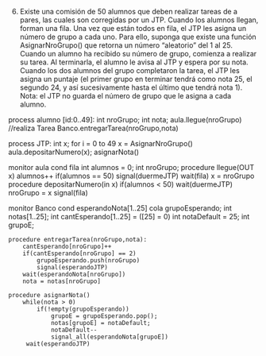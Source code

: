 6. Existe una comisión de 50 alumnos que deben realizar tareas de a pares, las cuales son 
corregidas por un JTP. Cuando los alumnos llegan, forman una fila. Una vez que están todos 
en fila, el JTP les asigna un número de grupo a cada uno. Para ello, suponga que existe una 
función AsignarNroGrupo() que retorna un número “aleatorio” del 1 al 25. Cuando un alumno 
ha recibido su número de grupo, comienza a realizar su tarea. Al terminarla, el alumno le avisa 
al JTP y espera por su nota. Cuando los dos alumnos del grupo completaron la tarea, el JTP 
les asigna un puntaje (el primer grupo en terminar tendrá como nota 25, el segundo 24, y así 
sucesivamente hasta el último que tendrá nota 1). Nota: el JTP no guarda el número de grupo 
que le asigna a cada alumno.


process alumno [id:0..49]:
    int nroGrupo;
    int nota;
    aula.llegue(nroGrupo)
    //realiza Tarea
    Banco.entregarTarea(nroGrupo,nota)

process JTP:
int x;
for i = 0 to 49
    x = AsignarNroGrupo()
    aula.depositarNumero(x);
asignarNota()


monitor aula
    cond fila
    int alumnos = 0;
    int nroGrupo;
    procedure llegue(OUT x)
        alumnos++
        if(alumnos == 50)
            signal(duermeJTP)
        wait(fila)
        x = nroGrupo
    procedure depositarNumero(in x)
        if(alumnos < 50)
            wait(duermeJTP)
        nroGrupo = x
        signal(fila)

monitor Banco
    cond esperandoNota[1..25]
    cola grupoEsperando;
    int notas[1..25];
    int cantEsperando[1..25] = ([25] = 0)
    int notaDefault = 25;
    int grupoE;

    procedure entregarTarea(nroGrupo,nota):
        cantEsperando[nroGrupo]++
        if(cantEsperando[nroGrupo] == 2)
            grupoEsperando.push(nroGrupo)
            signal(esperandoJTP)
        wait(esperandoNota[nroGrupo])
        nota = notas[nroGrupo]
    
    procedure asignarNota()
        while(nota > 0)
            if(!empty(grupoEsperando))
                grupoE = grupoEsperando.pop();
                notas[grupoE] = notaDefault;
                notaDefault--
                signal_all(esperandoNota[grupoE])
         wait(esperandoJTP)

        




    